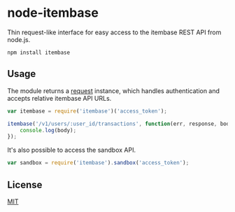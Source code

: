 # node-itembase

Thin request-like interface for easy access to the itembase REST API from node.js.

	npm install itembase

## Usage

The module returns a [request](https://github.com/request/request) instance, which handles authentication and accepts relative itembase API URLs.

```javascript
var itembase = require('itembase')('access_token');

itembase('/v1/users/:user_id/transactions', function(err, response, body) {
	console.log(body);
});
```

It's also possible to access the sandbox API.

```javascript
var sandbox = require('itembase').sandbox('access_token');
```

## License

[MIT](http://opensource.org/licenses/MIT)
